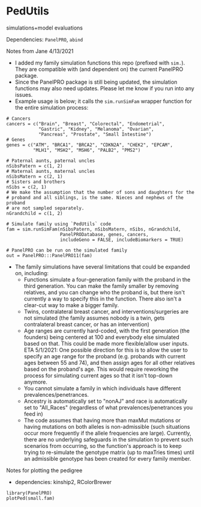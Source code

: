 # PedUtils
simulations+model evaluations

Dependencies: `PanelPRO`, `abind`

Notes from Jane 4/13/2021
- I added my family simulation functions this repo (prefixed with `sim.`). They are compatible with (and dependent on) the current PanelPRO package. 
- Since the PanelPRO package is still being updated, the simulation functions may also need updates. Please let me know if you run into any issues. 
- Example usage is below; it calls the `sim.runSimFam` wrapper function for the entire simulation process: 

```
# Cancers
cancers = c("Brain", "Breast", "Colorectal", "Endometrial", 
            "Gastric", "Kidney", "Melanoma", "Ovarian", 
            "Pancreas", "Prostate", "Small Intestine")
# Genes
genes = c("ATM", "BRCA1", "BRCA2", "CDKN2A", "CHEK2", "EPCAM", 
          "MLH1", "MSH2", "MSH6", "PALB2", "PMS2")
          
# Paternal aunts, paternal uncles
nSibsPatern = c(1, 2) 
# Maternal aunts, maternal uncles
nSibsMatern = c(2, 1) 
# Sisters and brothers
nSibs = c(2, 1) 
# We make the assumption that the number of sons and daughters for the 
# proband and all siblings, is the same. Nieces and nephews of the proband 
# are not sampled separately.
nGrandchild = c(1, 2) 

# Simulate family using `PedUtils` code
fam = sim.runSimFam(nSibsPatern, nSibsMatern, nSibs, nGrandchild, 
                    PanelPRODatabase, genes, cancers, 
                    includeGeno = FALSE, includeBiomarkers = TRUE)
                    
# PanelPRO can be run on the simulated family
out = PanelPRO:::PanelPRO11(fam)
```

- The family simulations have several limitations that could be expanded on, including: 
    - Functions simulate a four-generation family with the proband in the third generation. You can make the family smaller by removing relatives, and you can change who the proband is, but there isn't currently a way to specify this in the function. There also isn't a clear-cut way to make a bigger family. 
    - Twins, contralateral breast cancer, and interventions/surgeries are not simulated (the family assumes nobody is a twin, gets contralateral breast cancer, or has an intervention)
    - Age ranges are currently hard-coded, with the first generation (the founders) being centered at 100 and everybody else simulated based on that. This could be made more flexible/allow user inputs. ETA 5/1/2021: One possible direction for this is to allow the user to specify an age range for the proband (e.g. probands with current ages between 55 and 74), and then assign ages for all other relatives based on the proband's age. This would require reworking the process for simulating current ages so that it isn't top-down anymore. 
    - You cannot simulate a family in which individuals have different prevalences/penetrances. 
    - Ancestry is automatically set to "nonAJ" and race is automatically set to "All_Races" (regardless of what prevalences/penetrances you feed in)
    - The code assumes that having more than maxMut mutations or having mutations on both alleles is non-admissible (such situations occur more frequently if the allele frequencies are large). Currently, there are no underlying safeguards in the simulation to prevent such scenarios from occurring, so the function's approach is to keep trying to re-simulate the genotype matrix (up to maxTries times) until an admissible genotype has been created for every family member. 
    
    
    
Notes for plotting the pedigree
- dependencies: kinship2, RColorBrewer

```
library(PanelPRO)
plotPed(small.fam)
```

